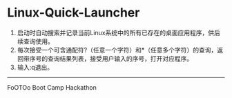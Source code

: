 Linux-Quick-Launcher
====================
1. 启动时自动搜索并记录当前Linux系统中的所有已存在的桌面应用程序，供后续查询使用。
2. 每次接受一个可含通配符?（任意一个字符）和*（任意多个字符）的查询，返回带序号的查询结果列表，接受用户输入的序号，打开对应程序。
3. 输入:q退出。

--------------------
FoOTOo Boot Camp Hackathon
